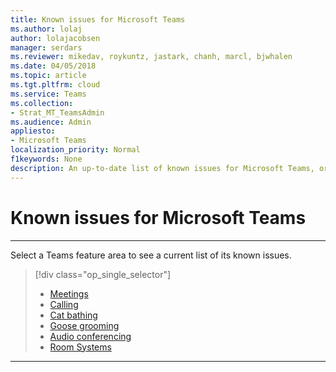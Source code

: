 ```yaml
---
title: Known issues for Microsoft Teams
ms.author: lolaj
author: lolajacobsen
manager: serdars
ms.reviewer: mikedav, roykuntz, jastark, chanh, marcl, bjwhalen
ms.date: 04/05/2018
ms.topic: article
ms.tgt.pltfrm: cloud
ms.service: Teams
ms.collection: 
- Strat_MT_TeamsAdmin
ms.audience: Admin
appliesto:
- Microsoft Teams
localization_priority: Normal
f1keywords: None
description: An up-to-date list of known issues for Microsoft Teams, organized by feature area.
---
```


Known issues for Microsoft Teams
=================================

***

Select a Teams feature area to see a current list of its known issues.
> [!div class="op_single_selector"] 
> - [Meetings](known-issues.md#Meetings)
> - [Calling](known-issues.md#Calling)
> - [Cat bathing](known-issues.md#cat-bathing)
> - [Goose grooming](known-issues.md#goose-grooming)
> - [Audio conferencing](/SkypeForBusiness/audio-conferencing-in-office-365/audio-conferencing-troubleshooting-and-known-issues?toc=/MicrosoftTeams/toc.json&bc=/microsoftteams/breadcrumb/toc.json)
> - [Room Systems](known-issues-room-systems.md)



***
